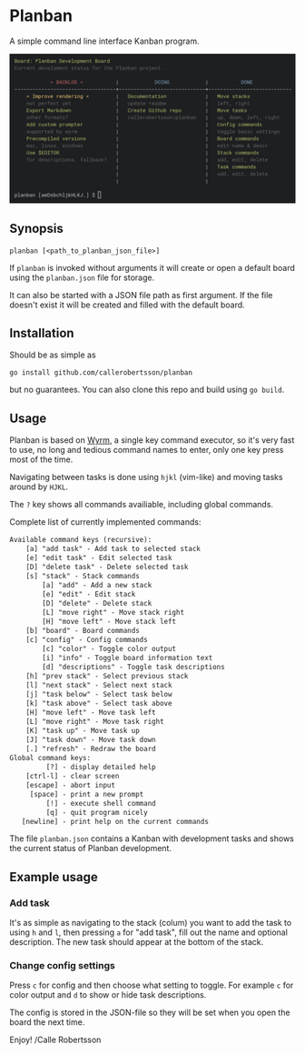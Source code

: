# Planban

A simple command line interface Kanban program.

![Example Board - Planban Tasks](./planban.png)

## Synopsis

    planban [<path_to_planban_json_file>]

If `planban` is invoked without arguments it will create or open a
default board using the `planban.json` file for storage.

It can also be started with a JSON file path as first argument. If the
file doesn't exist it will be created and filled with the default board.

## Installation

Should be as simple as

    go install github.com/callerobertsson/planban

but no guarantees. You can also clone this repo and build using `go
build`.

## Usage

Planban is based on [Wyrm](https://github.com/callerobertsson/wyrm), a
single key command executor, so it's very fast to use, no long and
tedious command names to enter, only one key press most of the time.

Navigating between tasks is done using `hjkl` (vim-like) and moving
tasks around by `HJKL`.

The `?` key shows all commands availiable, including global commands.

Complete list of currently implemented commands:
```
Available command keys (recursive):
    [a] "add task" - Add task to selected stack
    [e] "edit task" - Edit selected task
    [D] "delete task" - Delete selected task
    [s] "stack" - Stack commands
        [a] "add" - Add a new stack
        [e] "edit" - Edit stack
        [D] "delete" - Delete stack
        [L] "move right" - Move stack right
        [H] "move left" - Move stack left
    [b] "board" - Board commands
    [c] "config" - Config commands
        [c] "color" - Toggle color output
        [i] "info" - Toggle board information text
        [d] "descriptions" - Toggle task descriptions
    [h] "prev stack" - Select previous stack
    [l] "next stack" - Select next stack
    [j] "task below" - Select task below
    [k] "task above" - Select task above
    [H] "move left" - Move task left
    [L] "move right" - Move task right
    [K] "task up" - Move task up
    [J] "task down" - Move task down
    [.] "refresh" - Redraw the board
Global command keys:
         [?] - display detailed help
    [ctrl-l] - clear screen
    [escape] - abort input
     [space] - print a new prompt
         [!] - execute shell command
         [q] - quit program nicely
   [newline] - print help on the current commands
```

The file `planban.json` contains a Kanban with development tasks and
shows the current status of Planban development.

## Example usage

### Add task

It's as simple as navigating to the stack (colum) you want to add the task to
using `h` and `l`, then pressing `a` for "add task", fill out the name
and optional description. The new task should appear at the bottom of
the stack.

### Change config settings

Press `c` for config and then choose what setting to toggle. For example `c` for
color output and `d` to show or hide task descriptions.

The config is stored in the JSON-file so they will be set when you open
the board the next time.

Enjoy!
/Calle Robertsson


